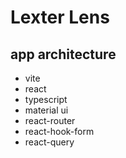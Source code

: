 # Lexter Lens

## app architecture

- vite
- react
- typescript
- material ui
- react-router
- react-hook-form
- react-query
